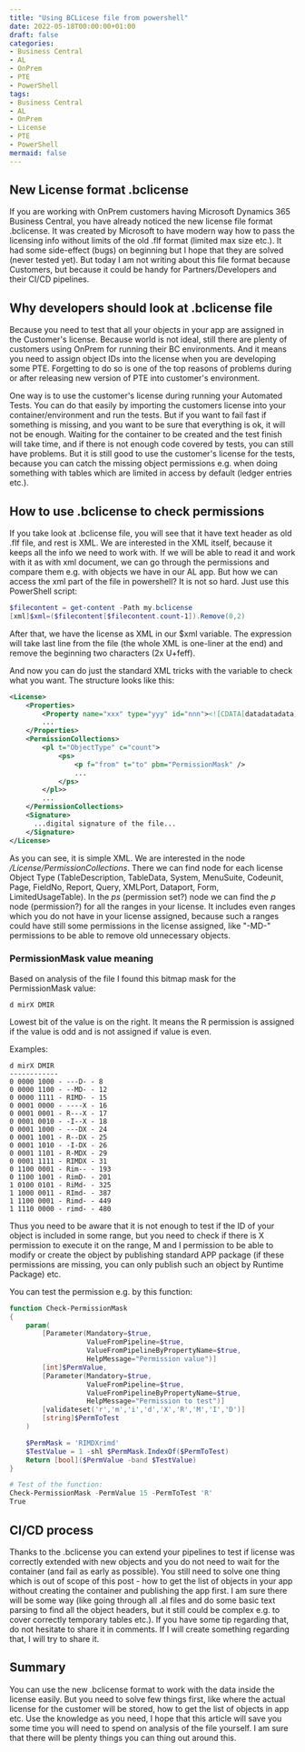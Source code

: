 ```yaml
---
title: "Using BCLicese file from powershell"
date: 2022-05-18T00:00:00+01:00
draft: false
categories:
- Business Central
- AL
- OnPrem
- PTE
- PowerShell
tags:
- Business Central
- AL
- OnPrem
- License
- PTE
- PowerShell
mermaid: false
---
```


## New License format .bclicense

If you are working with OnPrem customers having Microsoft Dynamics 365 Business Central, you have already noticed the new license file format .bclicense. It was created by Microsoft to have modern way how to pass the licensing info without limits of the old .flf format (limited max size etc.). It had some side-effect (bugs) on beginning but I hope that they are solved (never tested yet). But today I am not writing about this file format because Customers, but because it could be handy for Partners/Developers and their CI/CD pipelines.

## Why developers should look at .bclicense file

Because you need to test that all your objects in your app are assigned in the Customer's license. Because world is not ideal, still there are plenty of customers using OnPrem for running their BC environments. And it means you need to assign object IDs into the license when you are developing some PTE. Forgetting to do so is one of the top reasons of problems during or after releasing new version of PTE into customer's environment.

One way is to use the customer's license during running your Automated Tests. You can do that easily by importing the customers license into your container/environment and run the tests. But if you want to fail fast if something is missing, and you want to be sure that everything is ok, it will not be enough. Waiting for the container to be created and the test finish will take time, and if there is not enough code covered by tests, you can still have problems. But it is still good to use the customer's license for the tests, because you can catch the missing object permissions e.g. when doing something with tables which are limited in access by default (ledger entries etc.).

## How to use .bclicense to check permissions

If you take look at .bclicense file, you will see that it have text header as old .flf file, and rest is XML. We are interested in the XML itself, because it keeps all the info we need to work with. If we will be able to read it and work with it as with xml document, we can go through the permissions and compare them e.g. with objects we have in our AL app. But how we can access the xml part of the file in powershell? It is not so hard. Just use this PowerShell script:

``` powershell
$filecontent = get-content -Path my.bclicense
[xml]$xml=($filecontent[$filecontent.count-1]).Remove(0,2)  
```

After that, we have the license as XML in our $xml variable. The expression will take last line from the file (the whole XML is one-liner at the end) and remove the beginning two characters (2x U+feff).

And now you can do just the standard XML tricks with the variable to check what you want. The structure looks like this:

``` xml
<License>
    <Properties>
        <Property name="xxx" type="yyy" id="nnn"><![CDATA[datadatadata]]></Property>
        ...
    </Properties>
    <PermissionCollections>
        <pl t="ObjectType" c="count">
            <ps>
                <p f="from" t="to" pbm="PermissionMask" />
                ...
            </ps>
        </pl>>
        ...
    </PermissionCollections>
    <Signature>
      ...digital signature of the file...
    </Signature>
</License>
```

As you can see, it is simple XML. We are interested in the node */License/PermissionCollections*. There we can find node for each license Object Type (TableDescription, TableData, System, MenuSuite, Codeunit, Page, FieldNo, Report, Query, XMLPort, Dataport, Form, LimitedUsageTable). In the *ps* (permission set?) node we can find the *p* node (permission?) for all the ranges in your license. It includes even ranges which you do not have in your license assigned, because such a ranges could have still some permissions in the license assigned, like "-MD-" permissions to be able to remove old unnecessary objects. 

### PermissionMask value meaning

Based on analysis of the file I found this bitmap mask for the PermissionMask value:

```
d mirX DMIR
```

Lowest bit of the value is on the right. It means the R permission is assigned if the value is odd and is not assigned if value is even.

Examples:

```
d mirX DMIR
------------
0 0000 1000 - ---D- - 8
0 0000 1100 - --MD- - 12
0 0000 1111 - RIMD- - 15
0 0001 0000 - ----X - 16
0 0001 0001 - R---X - 17
0 0001 0010 - -I--X - 18
0 0001 1000 - ---DX - 24
0 0001 1001 - R--DX - 25
0 0001 1010 - -I-DX - 26
0 0001 1101 - R-MDX - 29
0 0001 1111 - RIMDX - 31
0 1100 0001 - Rim-- - 193
0 1100 1001 - RimD- - 201
1 0100 0101 - RiMd- - 325
1 1000 0011 - RImd- - 387
1 1100 0001 - Rimd- - 449
1 1110 0000 - rimd- - 480
```

Thus you need to be aware that it is not enough to test if the ID of your object is included in some range, but you need to check if there is X permission to execute it on the range, M and I permission to be able to modify or create the object by publishing standard APP package (if these permissions are missing, you can only publish such an object by Runtime Package) etc.

You can test the permission e.g. by this function:
```powershell
function Check-PermissionMask
{
    param(
        [Parameter(Mandatory=$true,
                   ValueFromPipeline=$true,
                   ValueFromPipelineByPropertyName=$true,
                   HelpMessage="Permission value")]
        [int]$PermValue,
        [Parameter(Mandatory=$true,
                   ValueFromPipeline=$true,
                   ValueFromPipelineByPropertyName=$true,
                   HelpMessage="Permission to test")]
        [validateset('r','m','i','d','X','R','M','I','D')]
        [string]$PermToTest
    )

    $PermMask = 'RIMDXrimd'
    $TestValue = 1 -shl $PermMask.IndexOf($PermToTest)
    Return [bool]($PermValue -band $TestValue)
}

# Test of the function:
Check-PermissionMask -PermValue 15 -PermToTest 'R'
True
```

## CI/CD process

Thanks to the .bclicense you can extend your pipelines to test if license was correctly extended with new objects and you do not need to wait for the container (and fail as early as possible). You still need to solve one thing which is out of scope of this post - how to get the list of objects in your app without creating the container and publishing the app first. I am sure there will be some way (like going through all .al files and do some basic text parsing to find all the object headers, but it still could be complex e.g. to cover correctly temporary tables etc.). If you have some tip regarding that, do not hesitate to share it in comments. If I will create something regarding that, I will try to share it.

## Summary

You can use the new .bclicense format to work with the data inside the license easily. But you need to solve few things first, like where the actual license for the customer will be stored, how to get the list of objects in app etc. Use the knowledge as you need, I hope that this article will save you some time you will need to spend on analysis of the file yourself. I am sure that there will be plenty things you can thing out around this.

